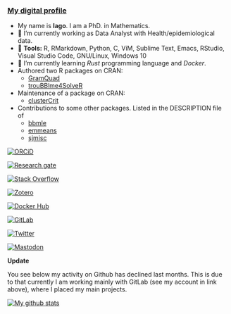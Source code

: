 ### [My digital profile](https://iago-pssjd.github.io)

- My name is **Iago**. I am a PhD. in Mathematics.
- 🔭 I’m currently working as Data Analyst with Health/epidemiological data.
- 💾 **Tools:** R, RMarkdown, Python, C, ViM, Sublime Text, Emacs, RStudio, Visual Studio Code, GNU/Linux, Windows 10
- 🌱 I’m currently learning *Rust* programming language and *Docker*.
- Authored two R packages on CRAN:
    + <a href="https://CRAN.R-project.org/package=GramQuad">GramQuad</a>
    + <a href="https://CRAN.R-project.org/package=trouBBlme4SolveR">trouBBlme4SolveR</a>
- Maintenance of a package on CRAN:
    + <a href="https://CRAN.R-project.org/package=clusterCrit">clusterCrit</a>
- Contributions to some other packages. Listed in the DESCRIPTION file of
    + <a href="https://CRAN.R-project.org/package=bbmle">bbmle</a>
    + <a href="https://CRAN.R-project.org/package=emmeans">emmeans</a>
    + <a href="https://CRAN.R-project.org/package=sjmisc">sjmisc</a>


<!--
**iago-pssjd/iago-pssjd** is a ✨ _special_ ✨ repository because its `README.md` (this file) appears on your GitHub profile.

Here are some ideas to get you started:

- 👯 I’m looking to collaborate on ...
- 🤔 I’m looking for help with ...
- 💬 Ask me about ...
- 📫 How to reach me: ...
- 😄 Pronouns: ...
- ⚡ Fun fact: ...
-->

<!--
<div itemscope itemtype="https://schema.org/Person"><a itemprop="sameAs" content="https://orcid.org/0000-0002-6725-2638" href="https://orcid.org/0000-0002-6725-2638" target="orcid.widget" rel="me noopener noreferrer" style="vertical-align:top;"><img src="https://orcid.org/sites/default/files/images/orcid_16x16.png" style="width:1em;margin-right:.5em;" alt="ORCID iD icon">https://orcid.org/0000-0002-6725-2638</a></div>
-->

<!--
[![GitHub followers](https://img.shields.io/github/followers/iago-pssjd?label=Follow%20me&style=flat-square&logo=github&logoColor=white&colorB=4CAF50)](https://github.com/login?return_to=%2Fiago-pssjd)
-->

[![ORCiD](https://img.shields.io/badge/-ORCiD-green.svg?style=flat-square&logo=orcid&colorB=gray&labelColor=white)](https://orcid.org/0000-0002-6725-2638)

[![Research gate](https://img.shields.io/badge/-Research%20Gate-green.svg?style=flat-square&logo=researchgate&logoColor=white&colorB=616161&labelColor=00BFA5)](https://www.researchgate.net/profile/Iago-Gine-Vazquez)

[![Stack Overflow](https://img.shields.io/badge/-Stack%20Overflow-green.svg?style=flat-square&logo=stackoverflow&colorB=gray&labelColor=white)](https://stackoverflow.com/users/997979/iago)

[![Zotero](https://img.shields.io/badge/-Zotero-green.svg?style=flat-square&logo=zotero&colorB=gray&labelColor=white&logoColor=CC2936)](https://www.zotero.org/iagogv)

[![Docker Hub](https://img.shields.io/badge/-DockerHub-green.svg?style=flat-square&logo=docker&colorB=gray&labelColor=white)](https://hub.docker.com/u/iagogv)

[![GitLab](https://img.shields.io/badge/-GitLab-green.svg?style=flat-square&logo=gitlab&colorB=gray&labelColor=white)](https://gitlab.com/iagogv)

[![Twitter](https://img.shields.io/badge/-Twitter-green.svg?style=flat-square&colorB=gray&labelColor=white&logo=twitter)](https://twitter.com/Iago67522285)

[![Mastodon](https://img.shields.io/badge/-Mastodon-green.svg?style=flat-square&colorB=gray&labelColor=white&logo=mastodon)](https://social.vivaldi.net/@IGVazquez)


**Update**

You see below my activity on Github has declined last months. This is due to that currently I am working mainly with GitLab (see my account in link above), where I placed my main projects.

[![My github stats](https://github-readme-stats.vercel.app/api?username=iago-pssjd&count_private=true&show_icons=true&theme=cobalt)](https://github.com/anuraghazra/github-readme-stats)

<link rel="me" href="https://social.vivaldi.net/@IGVazquez">
<a rel="me" href="https://social.vivaldi.net/@IGVazquez"></a>

<!--[![Most Used Languages](https://github-readme-stats.vercel.app/api/top-langs/?username=iago-pssjd&count_private=true&show_icons=true&theme=cobalt)](https://github.com/anuraghazra/github-readme-stats)-->

